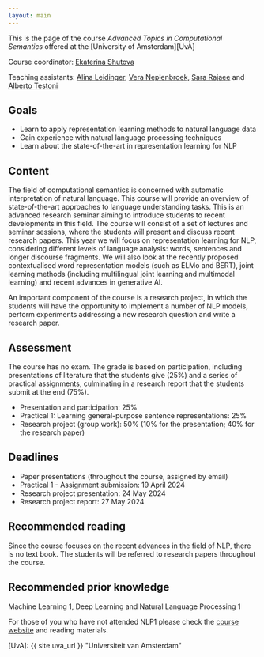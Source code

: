 ```yaml
---
layout: main
---
```


This is the page of the course *Advanced Topics in Computational Semantics* offered at the [University of Amsterdam][UvA]

Course coordinator: [Ekaterina Shutova](https://www.shutova.org/)

Teaching assistants: [Alina Leidinger](mailto:a.j.leidinger@uva.nl), [Vera Neplenbroek](mailto:v.e.neplenbroek@uva.nl), [Sara Rajaee](mailto:s.rajaee@uva.nl) and [Alberto Testoni](mailto:a.testoni@uva.nl)

## Goals

- Learn to apply representation learning methods to natural language data
- Gain experience with natural language processing techniques
- Learn about the state-of-the-art in representation learning for NLP

## Content

The field of computational semantics is concerned with automatic interpretation of natural language. This course will provide an overview of state-of-the-art approaches to language understanding tasks. This is an advanced research seminar aiming to introduce students to recent developments in this field. The course will consist of a set of lectures and seminar sessions, where the students will present and discuss recent research papers. This year we will focus on representation learning for NLP, considering different levels of language analysis: words, sentences and longer discourse fragments. We will also look at the recently proposed contextualised word representation models (such as ELMo and BERT), joint learning methods (including multilingual joint learning and multimodal learning) and recent advances in generative AI.

An important component of the course is a research project, in which the students will have the opportunity to implement a number of NLP models, perform experiments addressing a new research question and write a research paper.

## Assessment

The course has no exam. The grade is based on participation, including presentations of literature that the students give (25%) and a series of practical assignments, culminating in a research report that the students submit at the end (75%).

- Presentation and participation: 25%
- Practical 1: Learning general-purpose sentence representations: 25%
- Research project (group work): 50% (10% for the presentation; 40% for the research paper)

## Deadlines

- Paper presentations (throughout the course, assigned by email)
- Practical 1 - Assignment submission: 19 April 2024
- Research project presentation: 24 May 2024
- Research project report: 27 May 2024

## Recommended reading

Since the course focuses on the recent advances in the field of NLP, there is no text book. The students will be referred to research papers throughout the course.

## Recommended prior knowledge

Machine Learning 1, Deep Learning and Natural Language Processing 1

For those of you who have not attended NLP1 please check the [course website](https://cl-illc.github.io/nlp1-2023/) and reading materials.




[UvA]: {{ site.uva_url }} "Universiteit van Amsterdam"
